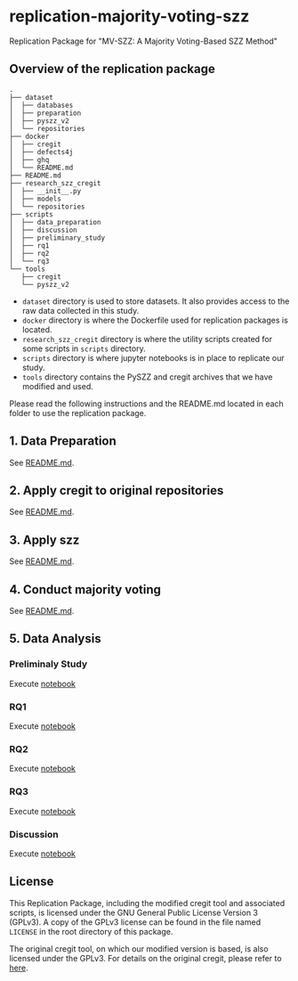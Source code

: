 # replication-majority-voting-szz

Replication Package for "MV-SZZ: A Majority Voting-Based SZZ Method"

## Overview of the replication package

```
.
├── dataset
│  ├── databases
│  ├── preparation
│  ├── pyszz_v2
│  └── repositories
├── docker
│  ├── cregit
│  ├── defects4j
│  ├── ghq
│  └── README.md
├── README.md
├── research_szz_cregit
│  ├── __init__.py
│  ├── models
│  └── repositories
├── scripts
│  ├── data_preparation
│  ├── discussion
│  ├── preliminary_study
│  ├── rq1
│  ├── rq2
│  └── rq3
└── tools
   ├── cregit
   └── pyszz_v2
```

- `dataset` directory is used to store datasets. It also provides access to the raw data collected in this study.
- `docker` directory is where the Dockerfile used for replication packages is located.
- `research_szz_cregit` directory is where the utility scripts created for some scripts in `scripts` directory.
- `scripts` directory is where jupyter notebooks is in place to replicate our study.
- `tools` directory contains the PySZZ and cregit archives that we have modified and used.

Please read the following instructions and the README.md located in each folder to use the replication package.

## 1. Data Preparation

See [README.md](scripts/data_preparation/data_collection/README.md).

## 2. Apply cregit to original repositories

See [README.md](scripts/data_preparation/apply_cregit/README.md).

## 3. Apply szz

See [README.md](scripts/data_preparation/apply_szz/README.md).

## 4. Conduct majority voting

See [README.md](scripts/data_preparation/conduct_majority_voting/README.md).

## 5. Data Analysis

### Preliminaly Study

Execute [notebook](scripts/preliminary_study/plot_bar.ipynb)

### RQ1

Execute [notebook](scripts/rq1/evaluate_n-token_representation.ipynb)

### RQ2

Execute [notebook](scripts/rq2/evaluate_mv-szz.ipynb)

### RQ3

Execute [notebook](scripts/rq3/evaluate_mv_szz_vs_existing_methods.ipynb)

### Discussion

Execute [notebook](scripts/discussion/evaluate_mv-szz_select_vs_exclude.ipynb)

## License

This Replication Package, including the modified cregit tool and associated scripts, is licensed under the GNU General Public License Version 3 (GPLv3). A copy of the GPLv3 license can be found in the file named `LICENSE` in the root directory of this package.

The original cregit tool, on which our modified version is based, is also licensed under the GPLv3. For details on the original cregit, please refer to [here](https://github.com/cregit/cregit).
